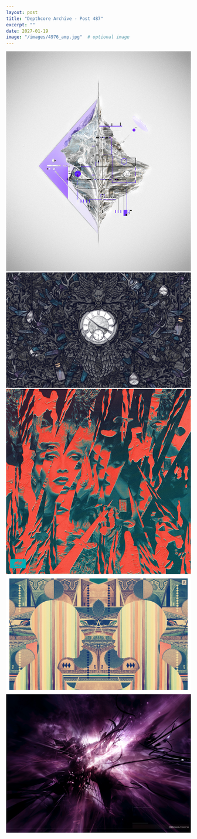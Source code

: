 ```yaml
---
layout: post
title: "Depthcore Archive - Post 487"
excerpt: ""
date: 2027-01-19
image: "/images/4976_amp.jpg"  # optional image
---
```


<img src="/images/4976_amp.jpg">
<img src="/images/4977_time_travel_in_a_time_of_regret.jpg" alt="4977_time_travel_in_a_time_of_regret.jpg"/>
<img src="/images/4978_acid_washed_dreams.jpg" alt="4978_acid_washed_dreams.jpg"/>
<img src="/images/4979_a_symmetry.jpg" alt="4979_a_symmetry.jpg"/>
<img src="/images/498.jpg" alt="498.jpg"/>
